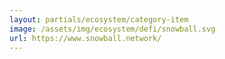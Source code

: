 ```yaml
---
layout: partials/ecosystem/category-item
image: /assets/img/ecosystem/defi/snowball.svg
url: https://www.snowball.network/
---
```

